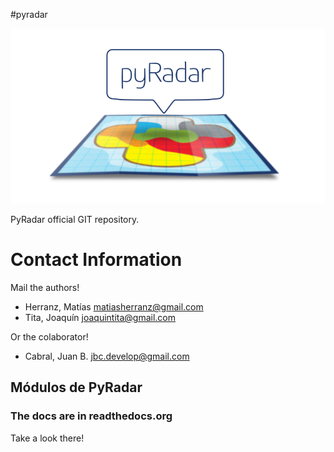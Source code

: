 #pyradar

[![logo](https://github.com/PyRadar/pyradar/blob/master/stuff/logos/logo1.png)](#logo)

PyRadar official GIT repository.

# Contact Information

Mail the authors!
  *  Herranz, Matías <matiasherranz@gmail.com>
  *  Tita, Joaquín <joaquintita@gmail.com>

Or the colaborator!
  *  Cabral, Juan B. <jbc.develop@gmail.com>

## Módulos de PyRadar

### The docs are in readthedocs.org
Take a look there!